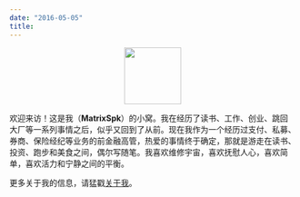 ```yaml
---
date: "2016-05-05"
title: 
---
```


<center>
<img src="/images/logo.png" width="100px" height="100px">
</center>


欢迎来访！这是我（**MatrixSpk**）的小窝。我在经历了读书、工作、创业、跳回大厂等一系列事情之后，似乎又回到了从前。现在我作为一个经历过支付、私募、券商、保险经纪等业务的前金融高管，热爱的事情终于确定，那就是游走在读书、投资、跑步和美食之间，偶尔写随笔。我喜欢维修宇宙，喜欢抚慰人心，喜欢简单，喜欢活力和宁静之间的平衡。

更多关于我的信息，请猛戳[关于我](https://gewutang.com/about)。
